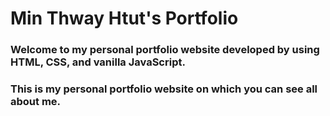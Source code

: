 # Min Thway Htut's Portfolio

### Welcome to my personal portfolio website developed by using HTML, CSS, and vanilla JavaScript. 
### This is my personal portfolio website on which you can see all about me.
